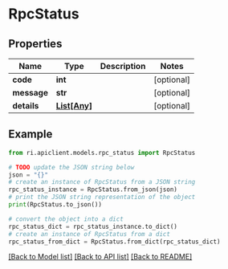 # RpcStatus


## Properties

Name | Type | Description | Notes
------------ | ------------- | ------------- | -------------
**code** | **int** |  | [optional] 
**message** | **str** |  | [optional] 
**details** | [**List[Any]**](Any.md) |  | [optional] 

## Example

```python
from ri.apiclient.models.rpc_status import RpcStatus

# TODO update the JSON string below
json = "{}"
# create an instance of RpcStatus from a JSON string
rpc_status_instance = RpcStatus.from_json(json)
# print the JSON string representation of the object
print(RpcStatus.to_json())

# convert the object into a dict
rpc_status_dict = rpc_status_instance.to_dict()
# create an instance of RpcStatus from a dict
rpc_status_from_dict = RpcStatus.from_dict(rpc_status_dict)
```
[[Back to Model list]](../README.md#documentation-for-models) [[Back to API list]](../README.md#documentation-for-api-endpoints) [[Back to README]](../README.md)


